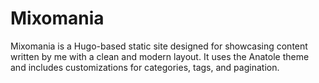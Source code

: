 # Mixomania

Mixomania is a Hugo-based static site designed for showcasing content written by me with a clean and modern layout. It uses the Anatole theme and includes customizations for categories, tags, and pagination.
